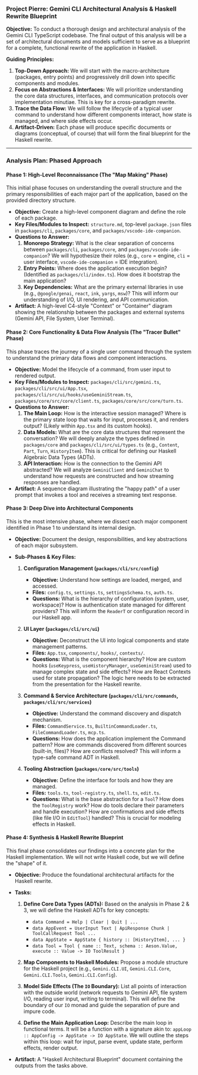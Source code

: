 ### **Project Pierre: Gemini CLI Architectural Analysis & Haskell Rewrite Blueprint**

**Objective:** To conduct a thorough design and architectural analysis of the Gemini CLI TypeScript codebase. The final output of this analysis will be a set of architectural documents and models sufficient to serve as a blueprint for a complete, functional rewrite of the application in Haskell.

**Guiding Principles:**

1.  **Top-Down Approach:** We will start with the macro-architecture (packages, entry points) and progressively drill down into specific components and modules.
2.  **Focus on Abstractions & Interfaces:** We will prioritize understanding the core data structures, interfaces, and communication protocols over implementation minutiae. This is key for a cross-paradigm rewrite.
3.  **Trace the Data Flow:** We will follow the lifecycle of a typical user command to understand how different components interact, how state is managed, and where side effects occur.
4.  **Artifact-Driven:** Each phase will produce specific documents or diagrams (conceptual, of course) that will form the final blueprint for the Haskell rewrite.

---

### **Analysis Plan: Phased Approach**

#### **Phase 1: High-Level Reconnaissance (The "Map Making" Phase)**

This initial phase focuses on understanding the overall structure and the primary responsibilities of each major part of the application, based on the provided directory structure.

*   **Objective:** Create a high-level component diagram and define the role of each package.
*   **Key Files/Modules to Inspect:** `structure.md`, top-level `package.json` files in `packages/cli`, `packages/core`, and `packages/vscode-ide-companion`.
*   **Questions to Answer:**
    1.  **Monorepo Strategy:** What is the clear separation of concerns between `packages/cli`, `packages/core`, and `packages/vscode-ide-companion`? We will hypothesize their roles (e.g., `core` = engine, `cli` = user interface, `vscode-ide-companion` = IDE integration).
    2.  **Entry Points:** Where does the application execution begin? (Identified as `packages/cli/index.ts`). How does it bootstrap the main application?
    3.  **Key Dependencies:** What are the primary external libraries in use (e.g., `@google/genai`, `react`, `ink`, `yargs`, `msw`)? This will inform our understanding of I/O, UI rendering, and API communication.
*   **Artifact:** A high-level C4-style "Context" or "Container" diagram showing the relationship between the packages and external systems (Gemini API, File System, User Terminal).

#### **Phase 2: Core Functionality & Data Flow Analysis (The "Tracer Bullet" Phase)**

This phase traces the journey of a single user command through the system to understand the primary data flows and component interactions.

*   **Objective:** Model the lifecycle of a command, from user input to rendered output.
*   **Key Files/Modules to Inspect:** `packages/cli/src/gemini.ts`, `packages/cli/src/ui/App.tsx`, `packages/cli/src/ui/hooks/useGeminiStream.ts`, `packages/core/src/core/client.ts`, `packages/core/src/core/turn.ts`.
*   **Questions to Answer:**
    1.  **The Main Loop:** How is the interactive session managed? Where is the primary state loop that waits for input, processes it, and renders output? (Likely within `App.tsx` and its custom hooks).
    2.  **Data Models:** What are the core data structures that represent the conversation? We will deeply analyze the types defined in `packages/core` and `packages/cli/src/ui/types.ts` (e.g., `Content`, `Part`, `Turn`, `HistoryItem`). This is critical for defining our Haskell Algebraic Data Types (ADTs).
    3.  **API Interaction:** How is the connection to the Gemini API abstracted? We will analyze `GeminiClient` and `GeminiChat` to understand how requests are constructed and how streaming responses are handled.
*   **Artifact:** A sequence diagram illustrating the "happy path" of a user prompt that invokes a tool and receives a streaming text response.

#### **Phase 3: Deep Dive into Architectural Components**

This is the most intensive phase, where we dissect each major component identified in Phase 1 to understand its internal design.

*   **Objective:** Document the design, responsibilities, and key abstractions of each major subsystem.
*   **Sub-Phases & Key Files:**

    1.  **Configuration Management (`packages/cli/src/config`)**
        *   **Objective:** Understand how settings are loaded, merged, and accessed.
        *   **Files:** `config.ts`, `settings.ts`, `settingsSchema.ts`, `auth.ts`.
        *   **Questions:** What is the hierarchy of configuration (system, user, workspace)? How is authentication state managed for different providers? This will inform the `ReaderT` or configuration record in our Haskell app.

    2.  **UI Layer (`packages/cli/src/ui`)**
        *   **Objective:** Deconstruct the UI into logical components and state management patterns.
        *   **Files:** `App.tsx`, `components/`, `hooks/`, `contexts/`.
        *   **Questions:** What is the component hierarchy? How are custom hooks (`useKeypress`, `useHistoryManager`, `useGeminiStream`) used to manage complex state and side effects? How are React Contexts used for state propagation? The logic here needs to be extracted from the presentation for the Haskell rewrite.

    3.  **Command & Service Architecture (`packages/cli/src/commands`, `packages/cli/src/services`)**
        *   **Objective:** Understand the command discovery and dispatch mechanism.
        *   **Files:** `CommandService.ts`, `BuiltinCommandLoader.ts`, `FileCommandLoader.ts`, `mcp.ts`.
        *   **Questions:** How does the application implement the Command pattern? How are commands discovered from different sources (built-in, files)? How are conflicts resolved? This will inform a type-safe command ADT in Haskell.

    4.  **Tooling Abstraction (`packages/core/src/tools`)**
        *   **Objective:** Define the interface for tools and how they are managed.
        *   **Files:** `tools.ts`, `tool-registry.ts`, `shell.ts`, `edit.ts`.
        *   **Questions:** What is the base abstraction for a `Tool`? How does the `ToolRegistry` work? How do tools declare their parameters and handle execution? How are confirmations and side effects (like file I/O in `EditTool`) handled? This is crucial for modeling effects in Haskell.

#### **Phase 4: Synthesis & Haskell Rewrite Blueprint**

This final phase consolidates our findings into a concrete plan for the Haskell implementation. We will not write Haskell code, but we will define the "shape" of it.

*   **Objective:** Produce the foundational architectural artifacts for the Haskell rewrite.
*   **Tasks:**
    1.  **Define Core Data Types (ADTs):** Based on the analysis in Phase 2 & 3, we will define the Haskell ADTs for key concepts:
        *   `data Command = Help | Clear | Quit | ...`
        *   `data AppEvent = UserInput Text | ApiResponse Chunk | ToolCallRequest Tool ...`
        *   `data AppState = AppState { history :: [HistoryItem], ... }`
        *   `data Tool = Tool { name :: Text, schema :: Aeson.Value, execute :: Value -> IO ToolResult }`

    2.  **Map Components to Haskell Modules:** Propose a module structure for the Haskell project (e.g., `Gemini.CLI.UI`, `Gemini.CLI.Core`, `Gemini.CLI.Tools`, `Gemini.CLI.Config`).

    3.  **Model Side Effects (The `IO` Boundary):** List all points of interaction with the outside world (network requests to Gemini API, file system I/O, reading user input, writing to terminal). This will define the boundary of our `IO` monad and guide the separation of pure and impure code.

    4.  **Define the Main Application Loop:** Describe the main loop in functional terms. It will be a function with a signature akin to:
        `appLoop :: AppConfig -> AppState -> IO AppState`. We will outline the steps within this loop: wait for input, parse event, update state, perform effects, render output.

*   **Artifact:** A "Haskell Architectural Blueprint" document containing the outputs from the tasks above.
